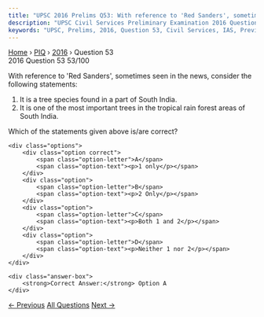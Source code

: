```yaml
---
title: "UPSC 2016 Prelims Q53: With reference to 'Red Sanders', sometimes seen in the news,..."
description: "UPSC Civil Services Preliminary Examination 2016 Question 53 with options and answer"
keywords: "UPSC, Prelims, 2016, Question 53, Civil Services, IAS, Previous Year Questions"
---
```


<nav class="breadcrumb">
    <a href="../../">Home</a>
    <span>›</span>
    <a href="../">PIQ</a>
    <span>›</span>
    <a href="./">2016</a>
    <span>›</span>
    <span>Question 53</span>
</nav>

<div class="question-header">
    <div class="question-meta">
        <span class="year-badge">2016</span>
        <span class="question-number">Question 53</span>
        <span class="progress">53/100</span>
    </div>
    <div class="progress-bar">
        <div class="progress-fill" style="width: 53.0%"></div>
    </div>
</div>

<div class="question-content">
    <div class="question-text">
        <p>With reference to 'Red Sanders', sometimes seen in the news, consider the<br />
following statements:</p>
<ol>
<li>It is a tree species found in a part of South India.</li>
<li>It is one of the most important trees in the tropical rain forest areas of South India.</li>
</ol>
<p>Which of the statements given above is/are correct?</p>
    </div>
    
    <div class="options">
        <div class="option correct">
            <span class="option-letter">A</span>
            <span class="option-text"><p>1 only</p></span>
        </div>
        <div class="option">
            <span class="option-letter">B</span>
            <span class="option-text"><p>2 Only</p></span>
        </div>
        <div class="option">
            <span class="option-letter">C</span>
            <span class="option-text"><p>Both 1 and 2</p></span>
        </div>
        <div class="option">
            <span class="option-letter">D</span>
            <span class="option-text"><p>Neither 1 nor 2</p></span>
        </div>
    </div>

    <div class="answer-box">
        <strong>Correct Answer:</strong> Option A
    </div>
</div>

<div class="question-nav">
    <a href="../q052-with-reference-to-an-initiative-called-the-economi/" class="nav-btn prev">← Previous</a>
    <a href="../" class="nav-btn center">All Questions</a>
    <a href="../q054-which-of-following-statements-isare-correct-proper/" class="nav-btn next">Next →</a>
</div>
